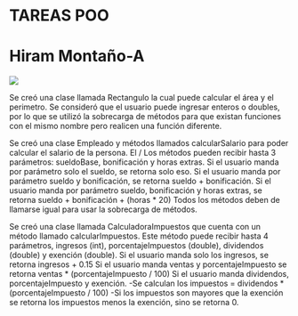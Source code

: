 # TAREAS POO
# Hiram Montaño-A
![](https://sgi-2018.tepexirguez.tecnm.mx/Imagenes/TecNM.jpg)

Se creó una clase llamada Rectangulo la cual puede calcular el área y el perimetro. Se consideró que el usuario puede ingresar enteros o doubles, por lo que se utilizó la sobrecarga de métodos para que existan funciones con el mismo nombre pero realicen una función diferente.

Se creó una clase Empleado y métodos llamados calcularSalario para poder calcular el salario de la persona.
El / Los métodos pueden recibir hasta 3 parámetros: sueldoBase, bonificación y horas extras.
Si el usuario manda por parámetro solo el sueldo, se retorna solo eso.
Si el usuario manda por parámetro sueldo y bonificación, se retorna sueldo + bonificación.
Si el usuario manda por parámetro sueldo, bonificación y horas extras, se retorna sueldo + bonificación + (horas * 20)
Todos los métodos deben de llamarse igual para usar la sobrecarga de métodos.

Se creó una clase llamada CalculadoraImpuestos que cuenta con un método llamado calcularImpuestos.
Este método puede recibir hasta 4 parámetros, ingresos (int), porcentajeImpuestos (double), dividendos (double) y exención (double).
Si el usuario manda solo los ingresos, se retorna ingresos + 0.15
Si el usuario manda ventas y porcentajeImpuesto se retorna ventas * (porcentajeImpuesto / 100)
Si el usuario manda dividendos, porcentajeImpuesto y exención.
-Se calculan los impuestos = dividendos * (porcentajeImpuesto / 100)
-Si los impuestos son mayores que la exención se retorna los impuestos menos la exención, sino se retorna 0.
